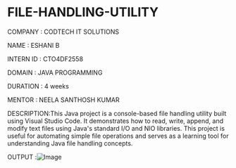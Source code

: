 # FILE-HANDLING-UTILITY

COMPANY   : CODTECH IT SOLUTIONS

NAME      : ESHANI B

INTERN ID : CTO4DF2558

DOMAIN    : JAVA PROGRAMMING

DURATION  : 4 weeks

MENTOR    : NEELA SANTHOSH KUMAR

DESCRIPTION:This Java project is a console-based file handling utility built using Visual Studio Code. It demonstrates how to read, write, append, and modify text files using Java's standard I/O and NIO libraries. This project is useful for automating simple file operations and serves as a learning tool for understanding Java file handling concepts.


OUTPUT   :![Image](https://github.com/user-attachments/assets/447174e9-43e9-46bb-a2a8-8a474584e6de)
